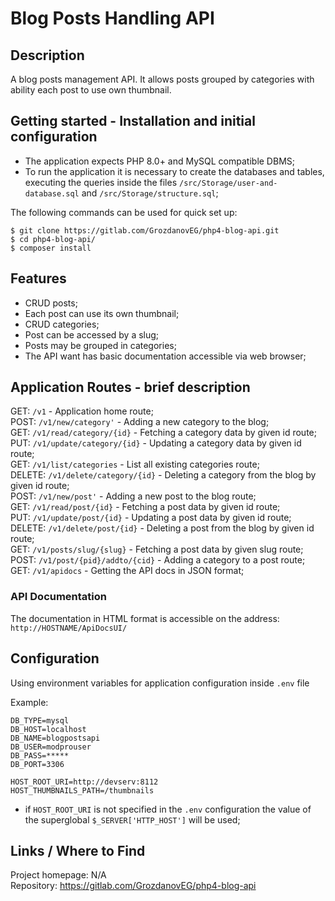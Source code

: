 # Blog  Posts Handling API

## Description
A blog posts management API. It allows posts grouped by categories with ability each post to use own thumbnail.  

## Getting started - Installation and initial configuration

- The application expects PHP 8.0+ and MySQL compatible DBMS;
- To run the application it is necessary to create the databases and tables,
  executing the queries inside the files `/src/Storage/user-and-database.sql` and `/src/Storage/structure.sql`;

The following commands can be used for quick set up:  
```shell
$ git clone https://gitlab.com/GrozdanovEG/php4-blog-api.git
$ cd php4-blog-api/
$ composer install
```

## Features 
- CRUD posts;  
- Each post can use its own thumbnail;
- CRUD categories;  
- Post can be accessed by a slug; 
- Posts may be grouped in categories;  
- The API want has basic documentation accessible via web browser;  


## Application Routes - brief description 
GET: `/v1` - Application home route;  
POST: `/v1/new/category'` - Adding a new category to the blog;  
GET: `/v1/read/category/{id}` - Fetching a category data by given id route;  
PUT: `/v1/update/category/{id}` - Updating a category data by given id route;  
GET: `/v1/list/categories` - List all existing categories route;  
DELETE: `/v1/delete/category/{id}` - Deleting a category from the blog by given id route;  
POST: `/v1/new/post'` - Adding a new post to the blog route;  
GET: `/v1/read/post/{id}` -  Fetching a post data by given id route;  
PUT: `/v1/update/post/{id}` - Updating a post data by given id route;  
DELETE: `/v1/delete/post/{id}` - Deleting a post from the blog by given id route;  
GET: `/v1/posts/slug/{slug}` - Fetching a post data by given slug route;  
POST: `/v1/post/{pid}/addto/{cid}` - Adding a category to a post route;  
GET: `/v1/apidocs` - Getting the API docs in JSON format;

### API Documentation
The documentation in HTML format is accessible on the address: `http://HOSTNAME/ApiDocsUI/`  

## Configuration 
Using environment variables for application configuration inside `.env` file

Example:  
```ENV
DB_TYPE=mysql
DB_HOST=localhost
DB_NAME=blogpostsapi
DB_USER=modprouser
DB_PASS=*****
DB_PORT=3306

HOST_ROOT_URI=http://devserv:8112
HOST_THUMBNAILS_PATH=/thumbnails
```
* if `HOST_ROOT_URI` is not specified in the `.env` configuration the value of the
 superglobal `$_SERVER['HTTP_HOST']` will be used;  

## Links / Where to Find
Project homepage:  N/A  
Repository: <https://gitlab.com/GrozdanovEG/php4-blog-api>  



